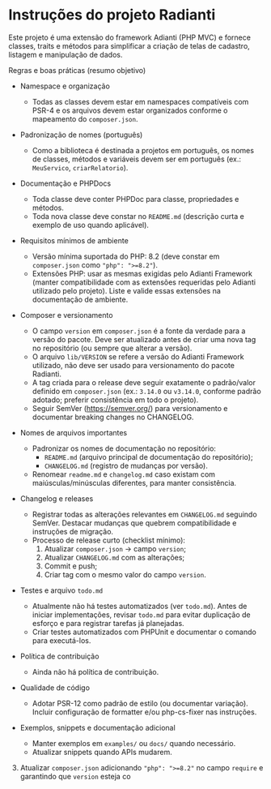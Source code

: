 # Instruções do projeto Radianti

Este projeto é uma extensão do framework Adianti (PHP MVC) e fornece classes, traits e métodos para simplificar a criação de telas de cadastro, listagem e manipulação de dados.

Regras e boas práticas (resumo objetivo)

- Namespace e organização

  - Todas as classes devem estar em namespaces compatíveis com PSR-4 e os arquivos devem estar organizados conforme o mapeamento do `composer.json`.

- Padronização de nomes (português)

  - Como a biblioteca é destinada a projetos em português, os nomes de classes, métodos e variáveis devem ser em português (ex.: `MeuServico`, `criarRelatorio`).

- Documentação e PHPDocs

  - Toda classe deve conter PHPDoc para classe, propriedades e métodos.
  - Toda nova classe deve constar no `README.md` (descrição curta e exemplo de uso quando aplicável).

- Requisitos mínimos de ambiente

  - Versão mínima suportada do PHP: 8.2 (deve constar em `composer.json` como `"php": ">=8.2"`).
  - Extensões PHP: usar as mesmas exigidas pelo Adianti Framework (manter compatibilidade com as extensões requeridas pelo Adianti utilizado pelo projeto). Liste e valide essas extensões na documentação de ambiente.

- Composer e versionamento

  - O campo `version` em `composer.json` é a fonte da verdade para a versão do pacote. Deve ser atualizado antes de criar uma nova tag no repositório (ou sempre que alterar a versão).
  - O arquivo `lib/VERSION` se refere a versão do Adianti Framework utilizado, não deve ser usado para versionamento do pacote Radianti.
  - A tag criada para o release deve seguir exatamente o padrão/valor definido em `composer.json` (ex.: `3.14.0` ou `v3.14.0`, conforme padrão adotado; preferir consistência em todo o projeto).
  - Seguir SemVer (https://semver.org/) para versionamento e documentar breaking changes no CHANGELOG.

- Nomes de arquivos importantes

  - Padronizar os nomes de documentação no repositório:
    - `README.md` (arquivo principal de documentação do repositório);
    - `CHANGELOG.md` (registro de mudanças por versão).
  - Renomear `readme.md` e `changelog.md` caso existam com maiúsculas/minúsculas diferentes, para manter consistência.

- Changelog e releases

  - Registrar todas as alterações relevantes em `CHANGELOG.md` seguindo SemVer. Destacar mudanças que quebrem compatibilidade e instruções de migração.
  - Processo de release curto (checklist mínimo):
    1. Atualizar `composer.json` -> campo `version`;
    2. Atualizar `CHANGELOG.md` com as alterações;
    3. Commit e push;
    4. Criar tag com o mesmo valor do campo `version`.

- Testes e arquivo `todo.md`

  - Atualmente não há testes automatizados (ver `todo.md`). Antes de iniciar implementações, revisar `todo.md` para evitar duplicação de esforço e para registrar tarefas já planejadas.
  - Criar testes automatizados com PHPUnit e documentar o comando para executá-los.

- Política de contribuição

  - Ainda não há política de contribuição.

- Qualidade de código

  - Adotar PSR-12 como padrão de estilo (ou documentar variação). Incluir configuração de formatter e/ou php-cs-fixer nas instruções.

- Exemplos, snippets e documentação adicional
  - Manter exemplos em `examples/` ou `docs/` quando necessário.
  - Atualizar snippets quando APIs mudarem.

3. Atualizar `composer.json` adicionando `"php": ">=8.2"` no campo `require` e garantindo que `version` esteja co
